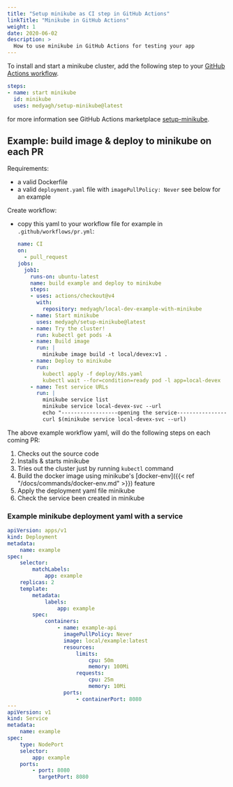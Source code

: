 ```yaml
---
title: "Setup minikube as CI step in GitHub Actions"
linkTitle: "Minikube in GitHub Actions"
weight: 1
date: 2020-06-02
description: >
  How to use minikube in GitHub Actions for testing your app
---
```


To install and start a minikube cluster, add the following step to your [GitHub Actions workflow](https://docs.github.com/en/actions/writing-workflows/quickstart).

```yaml
steps:
- name: start minikube
  id: minikube
  uses: medyagh/setup-minikube@latest
```

for more information see GitHub Actions marketplace [setup-minikube](https://github.com/marketplace/actions/setup-minikube).

## Example: build image & deploy to minikube on each PR

Requirements:

- a valid Dockerfile
- a valid `deployment.yaml` file with `imagePullPolicy: Never` see below for an example

Create workflow:

- copy this yaml to your workflow file for example in `.github/workflows/pr.yml`:

  ```yaml
  name: CI
  on:
    - pull_request
  jobs:
    job1:
      runs-on: ubuntu-latest
      name: build example and deploy to minikube
      steps:
      - uses: actions/checkout@v4
        with:
          repository: medyagh/local-dev-example-with-minikube
      - name: Start minikube
        uses: medyagh/setup-minikube@latest
      - name: Try the cluster!
        run: kubectl get pods -A
      - name: Build image
        run: |
          minikube image build -t local/devex:v1 .
      - name: Deploy to minikube
        run:
          kubectl apply -f deploy/k8s.yaml
          kubectl wait --for=condition=ready pod -l app=local-devex
      - name: Test service URLs
        run: |
          minikube service list
          minikube service local-devex-svc --url
          echo "------------------opening the service------------------"
          curl $(minikube service local-devex-svc --url)
  ```

The above example workflow yaml, will do the following steps on each coming PR:

1. Checks out the source code
2. Installs & starts minikube
3. Tries out the cluster just by running `kubectl` command
4. Build the docker image using minikube's [docker-env]({{< ref "/docs/commands/docker-env.md" >}}) feature
5. Apply the deployment yaml file minikube
6. Check the service been created in minikube

### Example minikube deployment yaml with a service

  ```yaml
  apiVersion: apps/v1
  kind: Deployment
  metadata:
      name: example
  spec:
      selector:
          matchLabels:
              app: example
      replicas: 2
      template:
          metadata:
              labels:
                  app: example
          spec:
              containers:
                  - name: example-api
                    imagePullPolicy: Never
                    image: local/example:latest
                    resources:
                        limits:
                            cpu: 50m
                            memory: 100Mi
                        requests:
                            cpu: 25m
                            memory: 10Mi
                    ports:
                        - containerPort: 8080
  ---
  apiVersion: v1
  kind: Service
  metadata:
      name: example
  spec:
      type: NodePort
      selector:
          app: example
      ports:
          - port: 8080
            targetPort: 8080
  ```
